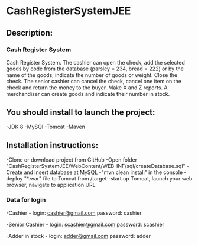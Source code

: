 # CashRegisterSystemJEE
## Description:

### Cash Register System

 Cash Register System. The cashier can open the check, add the selected goods by code from the database (parsley = 234, bread = 222) or by the name of the goods, indicate the number of goods or weight. Close the check. The senior cashier can cancel the check, cancel one item on the check and return the money to the buyer. Make X and Z reports. A merchandiser can create goods and indicate their number in stock.
 
## You should install to launch the project:
-JDK 8
-MySQl
-Tomcat
-Maven

## Installation instructions:
-Clone or download project from GitHub
-Open folder "CashRegisterSystemJEE/WebContent/WEB-INF/sql/createDatabase.sql"
-Create and insert database at MySQL
-"mvn clean install" in the console
-deploy "*.war" file to Tomcat from /target
-start up Tomcat, launch your web browser, navigate to application URL

### Data for login
-Cashier - login: cashier@gmail.com password: cashier

-Senior Cashier - login: scashier@gmail.com password: scashier

-Adder in stock - login: adder@gmail.com password: adder
